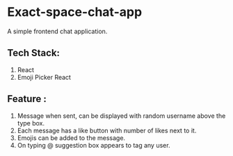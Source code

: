 # Exact-space-chat-app
A simple frontend chat application.

## Tech Stack:
1. React
2. Emoji Picker React

## Feature :
1. Message when sent, can be displayed with random username above the type box.
2. Each message has a like button with number of likes next to it.
3. Emojis can be added to the message.
4. On typing @ suggestion box appears to tag any user.

